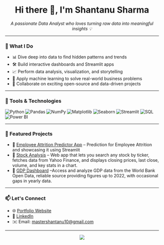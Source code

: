 <h1 align="center">Hi there 👋, I'm Shantanu Sharma</h1>

<p align="center">
  <em>A passionate Data Analyst who loves turning raw data into meaningful insights 💡</em>
</p>

---

### 💼 What I Do

- 📊 Dive deep into data to find hidden patterns and trends  
- 🛠 Build interactive dashboards and Streamlit apps  
- 📈 Perform data analysis, visualization, and storytelling  
- 🧠 Apply machine learning to solve real-world business problems  
- 🤝 Collaborate on exciting open-source and data-driven projects  

---

### 🧰 Tools & Technologies

![Python](https://img.shields.io/badge/Python-3776AB?style=for-the-badge&logo=python&logoColor=white)
![Pandas](https://img.shields.io/badge/Pandas-150458?style=for-the-badge&logo=pandas)
![NumPy](https://img.shields.io/badge/Numpy-013243?style=for-the-badge&logo=numpy&logoColor=white)
![Matplotlib](https://img.shields.io/badge/Matplotlib-11557C?style=for-the-badge)
![Seaborn](https://img.shields.io/badge/Seaborn-3C3C3C?style=for-the-badge)
![Streamlit](https://img.shields.io/badge/Streamlit-FF4B4B?style=for-the-badge&logo=streamlit&logoColor=white)
![SQL](https://img.shields.io/badge/SQL-4479A1?style=for-the-badge&logo=mysql&logoColor=white)
![Power BI](https://img.shields.io/badge/PowerBI-F2C811?style=for-the-badge&logo=powerbi&logoColor=black)

---

### 📂 Featured Projects

- 🔹 [Employee Attrition Predictor App](https://github.com/shanewayne379/employee-attrition.git) – Prediction for Employee Attrition and showcasing it using Streamlit  
- 🔹 [Stock Analysis](https://github.com/shanewayne379/StockAnalysis.git) – Web app that lets you search any stock by ticker, fetches data from Yahoo Finance, and displays closing prices, last close, volume, and key stats in a chart.  
- 🔹 [GDP Dashboard](https://github.com/shanewayne379/gdp-dashboard.git) –Access and analyze GDP data from the World Bank Open Data, reliable source providing figures up to 2022, with occasional gaps in yearly data.

---

### 📫 Let's Connect

- 🌐 [Portfolio Website](https://yourwebsite.com)
- 💼 [LinkedIn](https://linkedin.com/in/yourprofile)
- ✉️ Email: mastershantanu10@gmail.com

---

<p align="center">
  <img src="https://github-readme-stats.vercel.app/api?username=shantanusharma&show_icons=true&theme=radical" />
</p>

